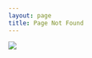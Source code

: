 ```yaml
---
layout: page
title: Page Not Found
---
```


<img src="{{ site.baseurl }}/assets/404.jpg" />

<div class="divider"></div>
